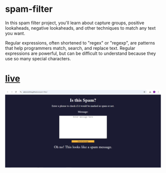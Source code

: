 # spam-filter

In this spam filter project, you'll learn about capture groups, positive lookaheads, negative lookaheads, and other techniques to match any text you want.

Regular expressions, often shortened to "regex" or "regexp", are patterns that help programmers match, search, and replace text. Regular expressions are powerful, but can be difficult to understand because they use so many special characters.

# [live](https://sabovoichita.github.io/spam-filter/)

![preview](preview.png)
